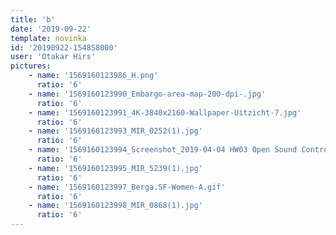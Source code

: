```yaml
---
title: 'b'
date: '2019-09-22'
template: novinka
id: '20190922-154858000'
user: 'Otakar Hirs'
pictures:
    - name: '1569160123986_H.png'
      ratio: '6'
    - name: '1569160123990_Embargo-area-map-200-dpi-.jpg'
      ratio: '6'
    - name: '1569160123991_4K-3840x2160-Wallpaper-Uitzicht-7.jpg'
      ratio: '6'
    - name: '1569160123993_MIR_0252(1).jpg'
      ratio: '6'
    - name: '1569160123994_Screenshot_2019-04-04 HW03 Open Sound Control PB071 Nízkoúrovňové programování.png'
      ratio: '6'
    - name: '1569160123995_MIR_5239(1).jpg'
      ratio: '6'
    - name: '1569160123997_Berga.SF-Women-A.gif'
      ratio: '6'
    - name: '1569160123998_MIR_0868(1).jpg'
      ratio: '6'
---
```


